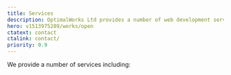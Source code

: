 ```yaml
---
title: Services
description: OptimalWorks Ltd provides a number of web development services including consultancy, development and technical training.
hero: v1513975289/works/open
ctatext: contact
ctalink: contact/
priority: 0.9
---
```


We provide a number of services including:

